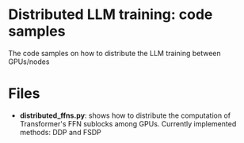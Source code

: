 # Distributed LLM training: code samples

The code samples on how to distribute the LLM training between GPUs/nodes

# Files
- **distributed_ffns.py**: shows how to distribute the computation of Transformer's FFN sublocks among GPUs. Currently implemented methods: DDP and FSDP
